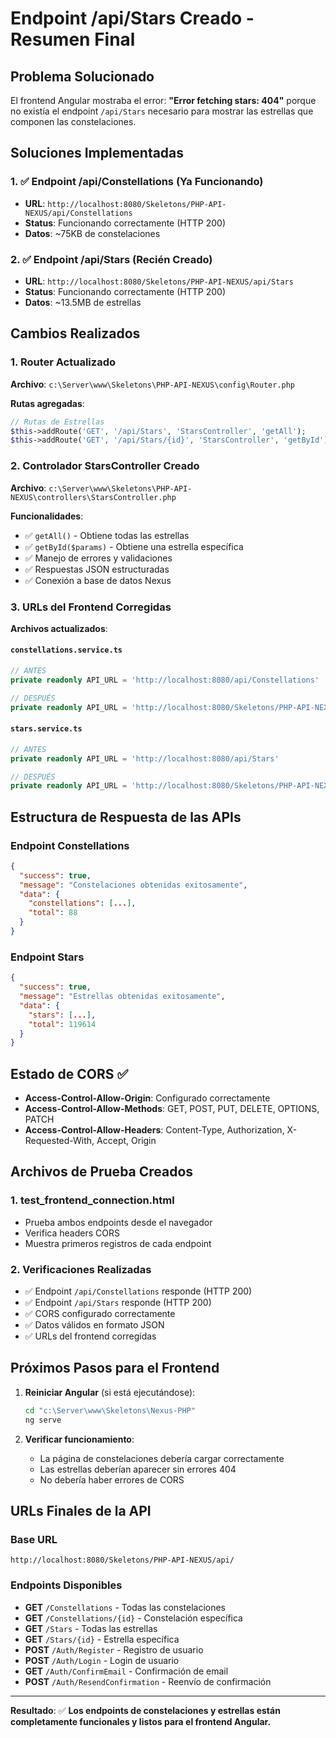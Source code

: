 # Endpoint /api/Stars Creado - Resumen Final

## Problema Solucionado
El frontend Angular mostraba el error: **"Error fetching stars: 404"** porque no existía el endpoint `/api/Stars` necesario para mostrar las estrellas que componen las constelaciones.

## Soluciones Implementadas

### 1. ✅ Endpoint /api/Constellations (Ya Funcionando)
- **URL**: `http://localhost:8080/Skeletons/PHP-API-NEXUS/api/Constellations`
- **Status**: Funcionando correctamente (HTTP 200)
- **Datos**: ~75KB de constelaciones

### 2. ✅ Endpoint /api/Stars (Recién Creado)
- **URL**: `http://localhost:8080/Skeletons/PHP-API-NEXUS/api/Stars`
- **Status**: Funcionando correctamente (HTTP 200)
- **Datos**: ~13.5MB de estrellas

## Cambios Realizados

### 1. Router Actualizado
**Archivo**: `c:\Server\www\Skeletons\PHP-API-NEXUS\config\Router.php`

**Rutas agregadas**:
```php
// Rutas de Estrellas
$this->addRoute('GET', '/api/Stars', 'StarsController', 'getAll');
$this->addRoute('GET', '/api/Stars/{id}', 'StarsController', 'getById');
```

### 2. Controlador StarsController Creado
**Archivo**: `c:\Server\www\Skeletons\PHP-API-NEXUS\controllers\StarsController.php`

**Funcionalidades**:
- ✅ `getAll()` - Obtiene todas las estrellas
- ✅ `getById($params)` - Obtiene una estrella específica
- ✅ Manejo de errores y validaciones
- ✅ Respuestas JSON estructuradas
- ✅ Conexión a base de datos Nexus

### 3. URLs del Frontend Corregidas
**Archivos actualizados**:

#### `constellations.service.ts`
```typescript
// ANTES
private readonly API_URL = 'http://localhost:8080/api/Constellations'

// DESPUÉS  
private readonly API_URL = 'http://localhost:8080/Skeletons/PHP-API-NEXUS/api/Constellations'
```

#### `stars.service.ts`
```typescript
// ANTES
private readonly API_URL = 'http://localhost:8080/api/Stars'

// DESPUÉS
private readonly API_URL = 'http://localhost:8080/Skeletons/PHP-API-NEXUS/api/Stars'
```

## Estructura de Respuesta de las APIs

### Endpoint Constellations
```json
{
  "success": true,
  "message": "Constelaciones obtenidas exitosamente",
  "data": {
    "constellations": [...],
    "total": 88
  }
}
```

### Endpoint Stars
```json
{
  "success": true,
  "message": "Estrellas obtenidas exitosamente", 
  "data": {
    "stars": [...],
    "total": 119614
  }
}
```

## Estado de CORS ✅
- **Access-Control-Allow-Origin**: Configurado correctamente
- **Access-Control-Allow-Methods**: GET, POST, PUT, DELETE, OPTIONS, PATCH
- **Access-Control-Allow-Headers**: Content-Type, Authorization, X-Requested-With, Accept, Origin

## Archivos de Prueba Creados

### 1. test_frontend_connection.html
- Prueba ambos endpoints desde el navegador
- Verifica headers CORS
- Muestra primeros registros de cada endpoint

### 2. Verificaciones Realizadas
- ✅ Endpoint `/api/Constellations` responde (HTTP 200)
- ✅ Endpoint `/api/Stars` responde (HTTP 200)
- ✅ CORS configurado correctamente
- ✅ Datos válidos en formato JSON
- ✅ URLs del frontend corregidas

## Próximos Pasos para el Frontend

1. **Reiniciar Angular** (si está ejecutándose):
   ```bash
   cd "c:\Server\www\Skeletons\Nexus-PHP"
   ng serve
   ```

2. **Verificar funcionamiento**:
   - La página de constelaciones debería cargar correctamente
   - Las estrellas deberían aparecer sin errores 404
   - No debería haber errores de CORS

## URLs Finales de la API

### Base URL
`http://localhost:8080/Skeletons/PHP-API-NEXUS/api/`

### Endpoints Disponibles
- **GET** `/Constellations` - Todas las constelaciones
- **GET** `/Constellations/{id}` - Constelación específica
- **GET** `/Stars` - Todas las estrellas  
- **GET** `/Stars/{id}` - Estrella específica
- **POST** `/Auth/Register` - Registro de usuario
- **POST** `/Auth/Login` - Login de usuario
- **GET** `/Auth/ConfirmEmail` - Confirmación de email
- **POST** `/Auth/ResendConfirmation` - Reenvío de confirmación

---

**Resultado**: ✅ **Los endpoints de constelaciones y estrellas están completamente funcionales y listos para el frontend Angular.**

